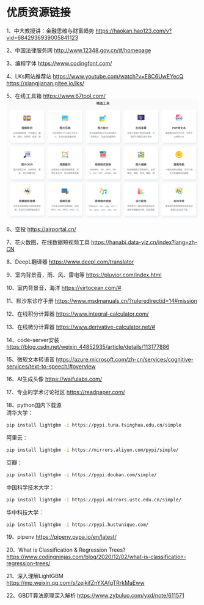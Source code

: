 # 优质资源链接

1、中大教授讲：金融思维与财富趋势
https://haokan.hao123.com/v?vid=6842936939005841123

2、中国法律服务网
http://www.12348.gov.cn/#/homepage

3、编程字体
https://www.codingfont.com/

4、LKs网站推荐站
https://www.youtube.com/watch?v=E8C6UwEYecQ
https://xiangjianan.gitee.io/lks/

5、在线工具箱
https://www.67tool.com/
![img](img/20220222144453.jpg)

6、空投
https://airportal.cn/

7、花火数图，在线数据短视频工具
https://hanabi.data-viz.cn/index?lang=zh-CN

8、DeepL翻译器
https://www.deepl.com/translator

9、室内背景音，雨、风、雷电等
https://pluvior.com/index.html

10、室内背景音，海洋
https://virtocean.com/#

11、默沙东诊疗手册
https://www.msdmanuals.cn/?ruleredirectid=14#mission

12、在线积分计算器
https://www.integral-calculator.com/

13、在线微分计算器
https://www.derivative-calculator.net/#

14、code-server安装
https://blog.csdn.net/weixin_44852935/article/details/113177886

15、微软文本转语音
https://azure.microsoft.com/zh-cn/services/cognitive-services/text-to-speech/#overview

16、AI生成头像
https://waifulabs.com/

17、专业的学术讨论社区
https://readpaper.com/

18、python国内下载源
<br>清华大学：
```bash
pip install lightgbm -i https://pypi.tuna.tsinghua.edu.cn/simple
```
阿里云：
```bash
pip install lightgbm -i https://mirrors.aliyun.com/pypi/simple/
```
豆瓣：
```bash
pip install lightgbm -i https://pypi.douban.com/simple/
```
中国科学技术大学：
```bash
pip install lightgbm -i https://pypi.mirrors.ustc.edu.cn/simple/
```
华中科技大学：
```bash
pip install lightgbm -i https://pypi.hustunique.com/
```
19、pipenv 
https://pipenv.pypa.io/en/latest/

20、What is Classification & Regression Trees?
https://www.codingninjas.com/blog/2020/12/02/what-is-classification-regression-trees/

21、深入理解LightGBM
https://mp.weixin.qq.com/s/zejkifZnYXAfgTRrkMaEww

22、GBDT算法原理深入解析
https://www.zybuluo.com/yxd/note/611571
